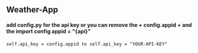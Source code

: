 ## Weather-App

#### add config.py for the api key or you can remove the + config.appid + and the import config appid = "{api}"

`self.api_key = config.appid to self.api_key = "YOUR-API-KEY"`
